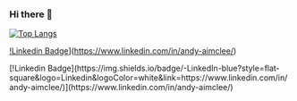 ### Hi there 👋

<!--
**aimclee/aimclee** is a ✨ _special_ ✨ repository because its `README.md` (this file) appears on your GitHub profile. 
- 🌱 I’m currently learning ...
- 👯 I’m looking to collaborate on ...
- 🤔 I’m looking for help with ...
- 💬 Ask me about ...
- 📫 How to reach me: ... 
- 😄 Pronouns: ...
- ⚡ Fun fact: ... 
- 🔭 I worked at LIKELION Vietnam project team(멋쟁이 사자처럼 베트남사업부) as an instructor.
- ⚡ For more information, please visit [my github blog](https://aimclee.github.io) :)
-->


<!-- [![Anurag's GitHub stats](https://github-readme-stats.vercel.app/api?username=aimclee&hide_border=true&hide=contribs,prs)](https://github.com/anuraghazra/github-readme-stats) -->

[![Top Langs](https://github-readme-stats.vercel.app/api/top-langs/?username=aimclee&layout=compact&hide_border=true&exclude_repo=vn-corona-server,bgp_1,bgp_2,aws_deploy,backup_for_bgp_1,woohyeonjo/ilovecat-javascript&hide=jupyter%20notebook)](https://github.com/anuraghazra/github-readme-stats)

[!Linkedin Badge](https://img.shields.io/badge/-LinkedIn-blue?style=flat-square&logo=Linkedin&logoColor=white&link=https://www.linkedin.com/in/andy-aimclee/)](https://www.linkedin.com/in/andy-aimclee/)

<!-- [![Readme Card](https://github-readme-stats.vercel.app/api/pin/?username=aimclee&repo=aimclee.github.io)](https://github.com/aimclee/aimclee.github.io) --!>

[!Linkedin Badge](https://img.shields.io/badge/-LinkedIn-blue?style=flat-square&logo=Linkedin&logoColor=white&link=https://www.linkedin.com/in/andy-aimclee/)](https://www.linkedin.com/in/andy-aimclee/)
